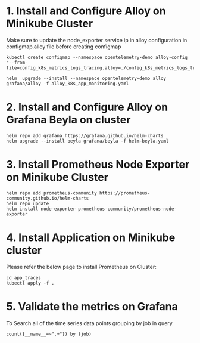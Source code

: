 
# 1. Install and Configure Alloy on Minikube Cluster  

Make sure to update the node_exporter service ip in alloy configuration in configmap.alloy file before creating configmap

    kubectl create configmap --namespace opentelemetry-demo alloy-config "--from-file=config_k8s_metrics_logs_tracing.alloy=./config_k8s_metrics_logs_tracing.alloy"

    helm  upgrade --install --namespace opentelemetry-demo alloy grafana/alloy -f alloy_k8s_app_monitoring.yaml

# 2. Install and Configure Alloy on Grafana Beyla on cluster  

    helm repo add grafana https://grafana.github.io/helm-charts
    helm upgrade --install beyla grafana/beyla -f helm-beyla.yaml

# 3. Install Prometheus Node Exporter on Minikube Cluster  

    helm repo add prometheus-community https://prometheus-community.github.io/helm-charts
    helm repo update
    helm install node-exporter prometheus-community/prometheus-node-exporter

# 4. Install Application on Minikube cluster    
Please refer the below page to install Prometheus on Cluster: 

    cd app_traces 
    kubectl apply -f .

# 5. Validate the metrics on Grafana

To Search all of the time series data points grouping by job  in query  

    count({__name__=~".+"}) by (job)